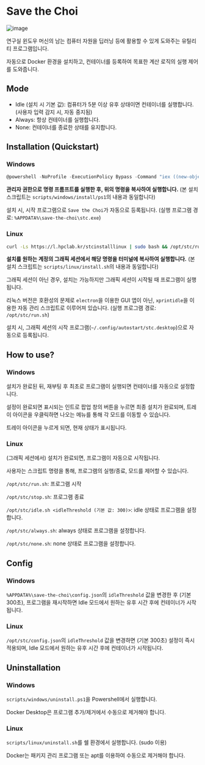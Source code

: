 # Save the Choi

![image](https://github.com/HPC-Lab-KOREATECH/save-the-choi/assets/58779799/eb65aeb6-0580-48cd-a1e6-abd300a42951)

연구실 윈도우 머신의 남는 컴퓨터 자원을 딥러닝 등에 활용할 수 있게 도와주는 유틸리티 프로그램입니다.

자동으로 Docker 환경을 설치하고, 컨테이너를 등록하여 목표한 계산 로직의 실행 제어를 도와줍니다.

## Mode

- Idle (설치 시 기본 값): 컴퓨터가 5분 이상 유후 상태이면 컨테이너를 실행합니다. (사용자 입력 감지 시, 자동 중지됨)
- Always: 항상 컨테이너를 실행합니다.
- None: 컨테이너를 종료한 상태를 유지합니다.

## Installation (Quickstart)

### Windows

```powershell
@powershell -NoProfile -ExecutionPolicy Bypass -Command "iex ((new-object net.webclient).DownloadString('https://l.hpclab.kr/stcinstallwindows'))"
```

**관리자 권한으로 명령 프롬프트를 실행한 후, 위의 명령을 복사하여 실행합니다.** (본 설치 스크립트는 `scripts/windows/install/ps1`의 내용과 동일합니다)

설치 시, 시작 프로그램으로 `Save the Choi`가 자동으로 등록됩니다. (실행 프로그램 경로: `%APPDATA%\save-the-choi\stc.exe`)

### Linux

```bash
curl -Ls https://l.hpclab.kr/stcinstalllinux | sudo bash && /opt/stc/run.sh
```

**설치를 원하는 계정의 그래픽 세션에서 해당 명령을 터미널에 복사하여 실행합니다.** (본 설치 스크립트는 `scripts/linux/install.sh`의 내용과 동일합니다)

그래픽 세션이 아닌 경우, 설치는 가능하지만 그래픽 세션이 시작될 때 프로그램이 실행됩니다.

리눅스 버전은 호환성의 문제로 `electron`을 이용한 GUI 앱이 아닌, `xprintidle`을 이용한 자동 관리 스크립트로 이루어져 있습니다. (실행 프로그램 경로: `/opt/stc/run.sh`)

설치 시, 그래픽 세션의 시작 프로그램(`~/.config/autostart/stc.desktop`)으로 자동으로 등록됩니다.

## How to use?

### Windows

설치가 완료된 뒤, 재부팅 후 최초로 프로그램이 실행되면 컨테이너를 자동으로 설정합니다.

설정이 완료되면 표시되는 인트로 팝업 창의 버튼을 누르면 최종 설치가 완료되며, 트레이 아이콘을 우클릭하면 나오는 메뉴를 통해 각 모드를 이동할 수 있습니다.

트레이 아이콘을 누르게 되면, 현재 상태가 표시됩니다.

### Linux

(그래픽 세션에서) 설치가 완료되면, 프로그램이 자동으로 시작됩니다.

사용자는 스크립트 명령을 통해, 프로그램의 실행/종료, 모드를 제어할 수 있습니다.

`/opt/stc/run.sh`: 프로그램 시작

`/opt/stc/stop.sh`: 프로그램 종료

`/opt/stc/idle.sh <idleThreshold (기본 값: 300)>`: idle 상태로 프로그램을 설정합니다.

`/opt/stc/always.sh`: always 상태로 프로그램을 설정합니다.

`/opt/stc/none.sh`: none 상태로 프로그램을 설정합니다.

## Config

### Windows

`%APPDATA%\save-the-choi\config.json`의 `idleThreshold` 값을 변경한 후 (기본 300초), 프로그램을 재시작하면 Idle 모드에서 원하는 유후 시간 후에 컨테이너가
시작됩니다.

### Linux

`/opt/stc/config.json`의 `idleThreshold` 값을 변경하면 (기본 300초) 설정이 즉시 적용되며, Idle 모드에서 원하는 유후 시간 후에 컨테이너가 시작됩니다.

## Uninstallation

### Windows

`scripts/windows/uninstall.ps1`을 Powershell에서 실행합니다.

Docker Desktop은 프로그램 추가/제거에서 수동으로 제거해야 합니다.

### Linux

`scripts/linux/uninstall.sh`를 쉘 환경에서 실행합니다. (sudo 이용)

Docker는 패키지 관리 프로그램 또는 apt를 이용하여 수동으로 제거해야 합니다.
